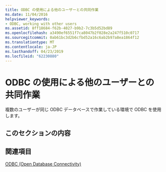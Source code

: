 ```yaml
---
title: ODBC の使用による他のユーザーとの共同作業
ms.date: 11/04/2016
helpviewer_keywords:
- ODBC, working with other users
ms.assetid: 8ff18684-f62b-4027-b9b2-7c3b5d52bd89
ms.openlocfilehash: a3490ef6551f7ca8047b2f028e2a247f510c0717
ms.sourcegitcommit: 0ab61bc3d2b6cfbd52a16c6ab2b97a8ea1864f12
ms.translationtype: MT
ms.contentlocale: ja-JP
ms.lasthandoff: 04/23/2019
ms.locfileid: "62230880"
---
```

# <a name="use-odbc-to-work-with-other-users"></a>ODBC の使用による他のユーザーとの共同作業

複数のユーザーが同じ ODBC データベースで作業している環境で ODBC を使用します。

## <a name="in-this-section"></a>このセクションの内容

## <a name="see-also"></a>関連項目

[ODBC (Open Database Connectivity)](../../data/odbc/open-database-connectivity-odbc.md)